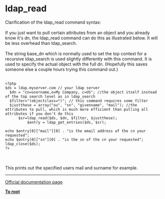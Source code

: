 # ldap_read



Clarification of the ldap_read command syntax:  <br><br>If you just want to pull certain attributes from an object and you already know it&apos;s dn, the ldap_read command can do this as illustrated below.  It will be less overhead than ldap_search.<br><br>The string base_dn which is normally used to set the top context for a recursive ldap_search is used slightly differently with this command.  It is used to specify the actual object with the full dn.  (Hopefully this saves someone else a couple hours trying this command out.)<br><br>

```
<?php
$ds = ldap.myserver.com // your ldap server
  $dn = "cn=username,o=My Company, c=US"; //the object itself instead of the top search level as in ldap_search
  $filter="(objectclass=*)"; // this command requires some filter
  $justthese = array("ou", "sn", "givenname", "mail"); //the attributes to pull, which is much more efficient than pulling all attributes if you don't do this
      $sr=ldap_read($ds, $dn, $filter, $justthese);
          $entry = ldap_get_entries($ds, $sr);

echo $entry[0]["mail"][0] . "is the email address of the cn your requested";
echo $entry[0]["sn"][0] . "is the sn of the cn your requested";
ldap_close($ds);
?>
```
 <br><br>This prints out the specified users mail and surname for example.  

---

[Official documentation page](https://www.php.net/manual/en/function.ldap-read.php)

**[To root](/README.md)**